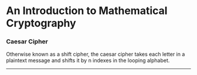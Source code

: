 # An Introduction to Mathematical Cryptography

### Caesar Cipher
Otherwise known as a shift cipher, the caesar cipher takes each letter in a plaintext message and shifts it by n indexes in the looping alphabet.

----------------------
